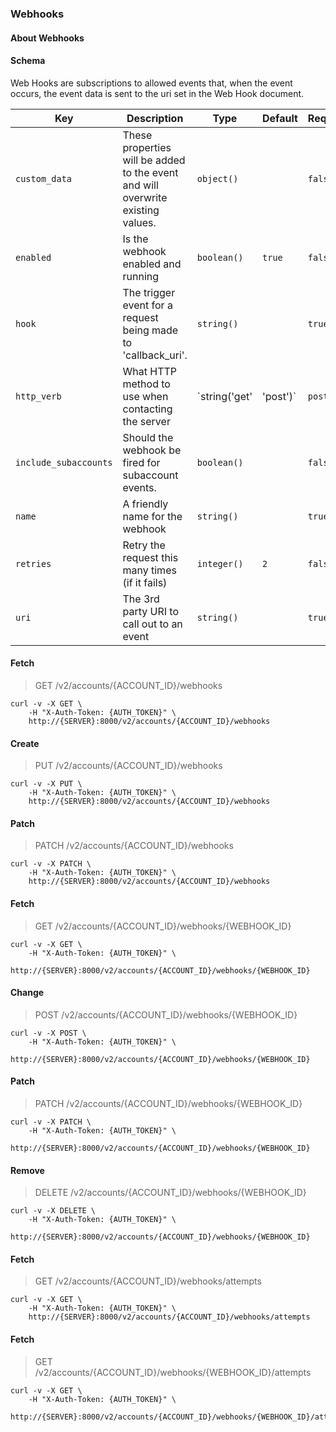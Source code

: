 ### Webhooks

#### About Webhooks

#### Schema

Web Hooks are subscriptions to allowed events that, when the event occurs, the event data is sent to the uri set in the Web Hook document.



Key | Description | Type | Default | Required
--- | ----------- | ---- | ------- | --------
`custom_data` | These properties will be added to the event and will overwrite existing values. | `object()` |   | `false`
`enabled` | Is the webhook enabled and running | `boolean()` | `true` | `false`
`hook` | The trigger event for a request being made to 'callback_uri'. | `string()` |   | `true`
`http_verb` | What HTTP method to use when contacting the server | `string('get' | 'post')` | `post` | `false`
`include_subaccounts` | Should the webhook be fired for subaccount events. | `boolean()` |   | `false`
`name` | A friendly name for the webhook | `string()` |   | `true`
`retries` | Retry the request this many times (if it fails) | `integer()` | `2` | `false`
`uri` | The 3rd party URI to call out to an event | `string()` |   | `true`



#### Fetch

> GET /v2/accounts/{ACCOUNT_ID}/webhooks

```shell
curl -v -X GET \
    -H "X-Auth-Token: {AUTH_TOKEN}" \
    http://{SERVER}:8000/v2/accounts/{ACCOUNT_ID}/webhooks
```

#### Create

> PUT /v2/accounts/{ACCOUNT_ID}/webhooks

```shell
curl -v -X PUT \
    -H "X-Auth-Token: {AUTH_TOKEN}" \
    http://{SERVER}:8000/v2/accounts/{ACCOUNT_ID}/webhooks
```

#### Patch

> PATCH /v2/accounts/{ACCOUNT_ID}/webhooks

```shell
curl -v -X PATCH \
    -H "X-Auth-Token: {AUTH_TOKEN}" \
    http://{SERVER}:8000/v2/accounts/{ACCOUNT_ID}/webhooks
```

#### Fetch

> GET /v2/accounts/{ACCOUNT_ID}/webhooks/{WEBHOOK_ID}

```shell
curl -v -X GET \
    -H "X-Auth-Token: {AUTH_TOKEN}" \
    http://{SERVER}:8000/v2/accounts/{ACCOUNT_ID}/webhooks/{WEBHOOK_ID}
```

#### Change

> POST /v2/accounts/{ACCOUNT_ID}/webhooks/{WEBHOOK_ID}

```shell
curl -v -X POST \
    -H "X-Auth-Token: {AUTH_TOKEN}" \
    http://{SERVER}:8000/v2/accounts/{ACCOUNT_ID}/webhooks/{WEBHOOK_ID}
```

#### Patch

> PATCH /v2/accounts/{ACCOUNT_ID}/webhooks/{WEBHOOK_ID}

```shell
curl -v -X PATCH \
    -H "X-Auth-Token: {AUTH_TOKEN}" \
    http://{SERVER}:8000/v2/accounts/{ACCOUNT_ID}/webhooks/{WEBHOOK_ID}
```

#### Remove

> DELETE /v2/accounts/{ACCOUNT_ID}/webhooks/{WEBHOOK_ID}

```shell
curl -v -X DELETE \
    -H "X-Auth-Token: {AUTH_TOKEN}" \
    http://{SERVER}:8000/v2/accounts/{ACCOUNT_ID}/webhooks/{WEBHOOK_ID}
```

#### Fetch

> GET /v2/accounts/{ACCOUNT_ID}/webhooks/attempts

```shell
curl -v -X GET \
    -H "X-Auth-Token: {AUTH_TOKEN}" \
    http://{SERVER}:8000/v2/accounts/{ACCOUNT_ID}/webhooks/attempts
```

#### Fetch

> GET /v2/accounts/{ACCOUNT_ID}/webhooks/{WEBHOOK_ID}/attempts

```shell
curl -v -X GET \
    -H "X-Auth-Token: {AUTH_TOKEN}" \
    http://{SERVER}:8000/v2/accounts/{ACCOUNT_ID}/webhooks/{WEBHOOK_ID}/attempts
```

